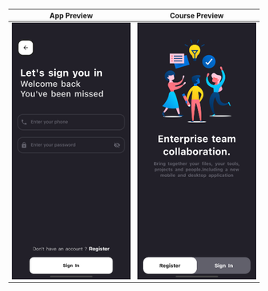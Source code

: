 
|              App Preview             |             Course Preview           |
| :----------------------------------: | :----------------------------------: |
| <img src="log.png" width="250">|<img src="entry.png" width="250"> |<img src="log.png" width="250"> |<img src="reg.png" width="250">|
